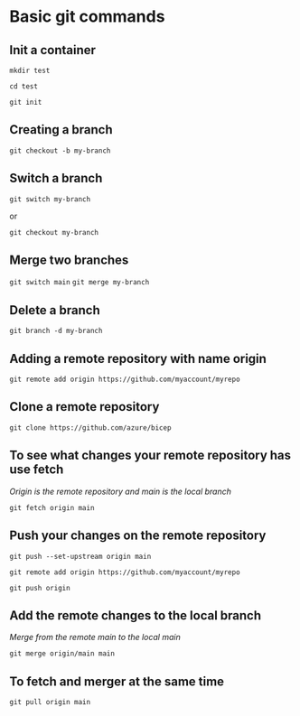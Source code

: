 
# Basic git commands

## Init a container  

`mkdir test`

`cd test`

`git init`


## Creating a branch

`git checkout -b my-branch`


## Switch a branch

`git switch my-branch`

or

`git checkout my-branch`


## Merge two branches

`git switch main`
`git merge my-branch`


## Delete a branch

`git branch -d my-branch`


## Adding a remote repository with name origin

`git remote add origin https://github.com/myaccount/myrepo`


## Clone a remote repository

`git clone https://github.com/azure/bicep`


## To see what changes your remote repository has use fetch

*Origin is the remote repository and main is the local branch*

`git fetch origin main`


## Push your changes on the remote repository

`git push --set-upstream origin main`

`git remote add origin https://github.com/myaccount/myrepo`

`git push origin`


## Add the remote changes to the local branch
*Merge from the remote main to the local main*

`git merge origin/main main`


## To fetch and merger at the same time

`git pull origin main`